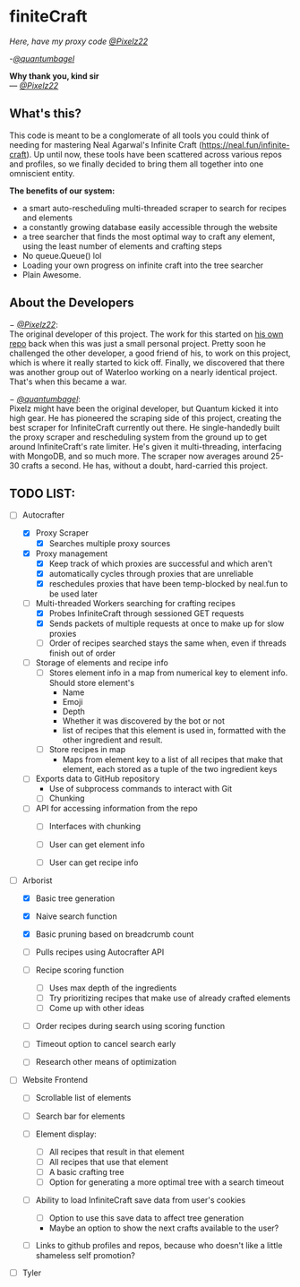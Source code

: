 # finiteCraft

_Here, have my proxy code [@Pixelz22](https://github.com/Pixelz22)_

-_[@quantumbagel](https://github.com/quantumbagel)_
  
**Why thank you, kind sir**  
&mdash; _[@Pixelz22](https://github.com/Pixelz22)_

## What's this?

This code is meant to be a conglomerate of all tools you could think of needing for mastering
Neal Agarwal's Infinite Craft (https://neal.fun/infinite-craft). Up until now, these tools have
been scattered across various repos and profiles, so we finally decided to bring them all together
into one omniscient entity.

**The benefits of our system:**
- a smart auto-rescheduling multi-threaded scraper to search for recipes and elements
- a constantly growing database easily accessible through the website
- a tree searcher that finds the most optimal way to craft any element, using the
  least number of elements and crafting steps
- No queue.Queue() lol
- Loading your own progress on infinite craft into the tree searcher
- Plain Awesome.


## About the Developers
&minus; _[@Pixelz22](https://github.com/Pixelz22)_:   
The original developer of this project. The work for this started on 
[his own repo](https://github.com/Pixelz22/InfiniteTree) back when this was just
a small personal project. Pretty soon he challenged the other developer, a good friend of his,
to work on this project, which is  where it really started to kick off. Finally, we discovered
that there was another group out of Waterloo working on a nearly identical project. That's when this became a war.  

&minus; _[@quantumbagel](https://github.com/quantumbagel)_:  
Pixelz might have been the original developer, but Quantum kicked it into high gear.
He has pioneered the scraping side of this project, creating the best scraper for InfiniteCraft
currently out there. He single-handedly built the proxy scraper and rescheduling system from the
ground up to get around InfiniteCraft's rate limiter. He's given it multi-threading, interfacing
with MongoDB, and so much more. The scraper now averages around 25-30 crafts a second.
He has, without a doubt, hard-carried this project.



## TODO LIST:

- [ ] Autocrafter
  - [x] Proxy Scraper
    - [x] Searches multiple proxy sources
  - [x] Proxy management
    - [x] Keep track of which proxies are successful and which aren't
    - [x] automatically cycles through proxies that are unreliable
    - [x] reschedules proxies that have been temp-blocked by neal.fun to be used later
  - [ ] Multi-threaded Workers searching for crafting recipes
    - [x] Probes InfiniteCraft through sessioned GET requests
    - [x] Sends packets of multiple requests at once to make up for slow proxies
    - [ ] Order of recipes searched stays the same when, even if threads finish out of order
  - [ ] Storage of elements and recipe info
    - [ ] Stores element info in a map from numerical key to element info.  
      Should store element's
      - Name
      - Emoji
      - Depth
      - Whether it was discovered by the bot or not
      - list of recipes that this element is used in, formatted with the
        other ingredient and result.
    - [ ] Store recipes in map
      - Maps from element key to a list of all recipes that make that element,
        each stored as a tuple of the two ingredient keys
  - [ ] Exports data to GitHub repository
    - Use of subprocess commands to interact with Git
    - [ ] Chunking
  - [ ] API for accessing information from the repo
    - [ ] Interfaces with chunking
    - [ ] User can get element info
    - [ ] User can get recipe info


- [ ] Arborist
  - [x] Basic tree generation
  - [x] Naive search function
  - [x] Basic pruning based on breadcrumb count
  - [ ] Pulls recipes using Autocrafter API
  - [ ] Recipe scoring function
    - [ ] Uses max depth of the ingredients
    - [ ] Try prioritizing recipes that make use of already crafted elements
    - [ ] Come up with other ideas
  - [ ] Order recipes during search using scoring function
  - [ ] Timeout option to cancel search early
  - [ ] Research other means of optimization


- [ ] Website Frontend
  - [ ] Scrollable list of elements 
  - [ ] Search bar for elements
  - [ ] Element display:
    - [ ] All recipes that result in that element
    - [ ] All recipes that use that element
    - [ ] A basic crafting tree
    - [ ] Option for generating a more optimal tree with a search timeout
  - [ ] Ability to load InfiniteCraft save data from user's cookies
    - [ ] Option to use this save data to affect tree generation
    - Maybe an option to show the next crafts available to the user?
  - [ ] Links to github profiles and repos, because who doesn't like
        a little shameless self promotion?


- [ ] Tyler


